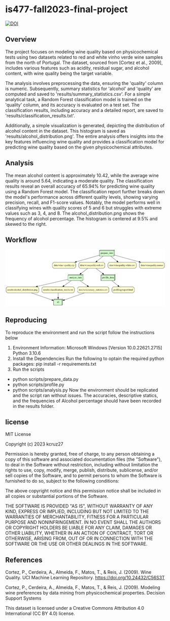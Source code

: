# is477-fall2023-final-project
[![DOI](https://zenodo.org/badge/DOI/10.5281/zenodo.10315200.svg)](https://doi.org/10.5281/zenodo.10315200)

## Overview

The project focuses on modeling wine quality based on physicochemical tests using two datasets related to red and white vinho verde wine samples from the north of Portugal. The dataset, sourced from [Cortez et al., 2009], includes various features such as acidity, residual sugar, and alcohol content, with wine quality being the target variable.

The analysis involves preprocessing the data, ensuring the 'quality' column is numeric. Subsequently, summary statistics for 'alcohol' and 'quality' are computed and saved to 'results/summary_statistics.csv'. For a simple analytical task, a Random Forest classification model is trained on the 'quality' column, and its accuracy is evaluated on a test set. The classification results, including accuracy and a detailed report, are saved to 'results/classification_results.txt'.

Additionally, a simple visualization is generated, depicting the distribution of alcohol content in the dataset. This histogram is saved as 'results/alcohol_distribution.png'. The entire analysis offers insights into the key features influencing wine quality and provides a classification model for predicting wine quality based on the given physicochemical attributes.

## Analysis

The mean alcohol content is approximately 10.42, while the average wine quality is around 5.64, indicating a moderate quality. The classification results reveal an overall accuracy of 65.94% for predicting wine quality using a Random Forest model. The classification report further breaks down the model's performance across different quality levels, showing varying precision, recall, and F1-score values. Notably, the model performs well in classifying wines with quality scores of 5 and 6 but struggles with extreme values such as 3, 4, and 8. The alcohol_distribution.png shows the frequency of alcohol percentage. The histogram is centered at 9.5% and skewed to the right.

## Workflow
![Alt text](graph.png)

## Reproducing

To reproduce the environment and run the script follow the instructions below
1. Environment Information:
    Microsoft Windows [Version 10.0.22621.2715]
    Python 3.10.6
2. Install the Dependencies
  Run the following to optain the required python packages:
   pip install -r requirements.txt
3. Run the scripts
  
  - python scripts/prepare_data.py
  - python scripts/profile.py
  - python scripts/analysis.py
  Now the environment should be replicated and the script ran without issues. 
  The accuracies, descriptive statics, and the frequencies of Alcohol percentage should have been recorded in the results folder.

## license
MIT License

Copyright (c) 2023 kcruz27

Permission is hereby granted, free of charge, to any person obtaining a copy
of this software and associated documentation files (the "Software"), to deal
in the Software without restriction, including without limitation the rights
to use, copy, modify, merge, publish, distribute, sublicense, and/or sell
copies of the Software, and to permit persons to whom the Software is
furnished to do so, subject to the following conditions:

The above copyright notice and this permission notice shall be included in all
copies or substantial portions of the Software.

THE SOFTWARE IS PROVIDED "AS IS", WITHOUT WARRANTY OF ANY KIND, EXPRESS OR
IMPLIED, INCLUDING BUT NOT LIMITED TO THE WARRANTIES OF MERCHANTABILITY,
FITNESS FOR A PARTICULAR PURPOSE AND NONINFRINGEMENT. IN NO EVENT SHALL THE
AUTHORS OR COPYRIGHT HOLDERS BE LIABLE FOR ANY CLAIM, DAMAGES OR OTHER
LIABILITY, WHETHER IN AN ACTION OF CONTRACT, TORT OR OTHERWISE, ARISING FROM,
OUT OF OR IN CONNECTION WITH THE SOFTWARE OR THE USE OR OTHER DEALINGS IN THE
SOFTWARE.

## References
Cortez, P., Cerdeira, A., Almeida, F., Matos, T., & Reis, J. (2009). Wine Quality. UCI Machine Learning Repository. https://doi.org/10.24432/C56S3T

Cortez, P., Cerdeira, A., Almeida, F., Matos, T., & Reis, J. (2009). Modeling wine preferences by data mining from physicochemical properties. Decision Support Systems

This dataset is licensed under a Creative Commons Attribution 4.0 International (CC BY 4.0) license.
